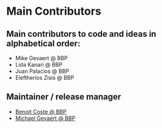 Main Contributors
=================

Main contributors to code and ideas in alphabetical order:
----------------------------------------------------------

* Mike Gevaert @ BBP
* Lida Kanari @ BBP
* Juan Palacios @ BBP
* Eleftherios Zisis @ BBP

Maintainer / release manager
----------------------------

* [Benoit Coste @ BBP](https://github.com/wizmer)
* [Michael Gevaert @ BBP](https://github.com/mgeplf)

